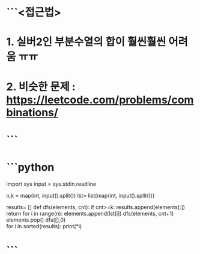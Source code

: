 # ```<접근법>
# 1. 실버2인 부분수열의 합이 훨씬훨씬 어려움 ㅠㅠ
# 2. 비슷한 문제 : https://leetcode.com/problems/combinations/
# ```
# ```python
import sys
input = sys.stdin.readline

n,k = map(int, input().split())
lst= list(map(int, input().split()))

results= []
def dfs(elements, cnt):
    if cnt>=k:
        results.append(elements[:])
        return
    for i in range(n):
        elements.append(lst[i])
        dfs(elements, cnt+1)
        elements.pop()
dfs([],0)  
for i in sorted(results):
    print(*i)
# ```